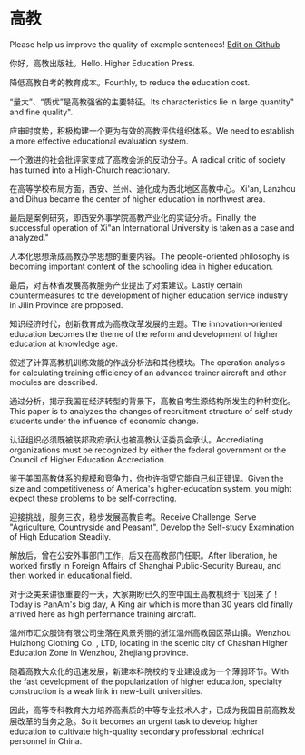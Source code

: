 # 高教

Please help us improve the quality of example sentences! [Edit on Github](https://github.com/jiyushe/jiyu-example-sentence-source/blob/main/chinese/gaojiao.md)

<p><span class="chinese">你好，高教出版社。</span><span class="english">Hello. Higher Education Press.</span></p>

<p><span class="chinese">降低高教自考的教育成本。</span><span class="english">Fourthly, to reduce the education cost.</span></p>

<p><span class="chinese">“量大”、“质优”是高教强省的主要特征。</span><span class="english">Its characteristics lie in large quantity" and fine quality".</span></p>

<p><span class="chinese">应审时度势，积极构建一个更为有效的高教评估组织体系。</span><span class="english">We need to establish a more effective educational evaluation system.</span></p>

<p><span class="chinese">一个激进的社会批评家变成了高教会派的反动分子。</span><span class="english">A radical critic of society has turned into a High-Church reactionary.</span></p>

<p><span class="chinese">在高等学校布局方面，西安、兰州、迪化成为西北地区高教中心。</span><span class="english">Xi'an, Lanzhou and Dihua became the center of higher education in northwest area.</span></p>

<p><span class="chinese">最后是案例研究，即西安外事学院高教产业化的实证分析。</span><span class="english">Finally, the successful operation of Xi"an International University is taken as a case and analyzed."</span></p>

<p><span class="chinese">人本化思想渐成高教办学思想的重要内容。</span><span class="english">The people-oriented philosophy is becoming important content of the schooling idea in higher education.</span></p>

<p><span class="chinese">最后，对吉林省发展高教服务产业提出了对策建议。</span><span class="english">Lastly certain countermeasures to the development of higher education service industry in Jilin Province are proposed.</span></p>

<p><span class="chinese">知识经济时代，创新教育成为高教改革发展的主题。</span><span class="english">The innovation-oriented education becomes the theme of the reform and development of higher education at knowledge age.</span></p>

<p><span class="chinese">叙述了计算高教机训练效能的作战分析法和其他模块。</span><span class="english">The operation analysis for calculating training efficiency of an advanced trainer aircraft and other modules are described.</span></p>

<p><span class="chinese">通过分析，揭示我国在经济转型的背景下，高教自考生源结构所发生的种种变化。</span><span class="english">This paper is to analyzes the changes of recruitment structure of self-study students under the influence of economic change.</span></p>

<p><span class="chinese">认证组织必须既被联邦政府承认也被高教认证委员会承认。</span><span class="english">Accrediating organizations must be recognized by either the federal government or the Council of Higher Education Accrediation.</span></p>

<p><span class="chinese">鉴于美国高教体系的规模和竞争力，你也许指望它能自己纠正错误。</span><span class="english">Given the size and competitiveness of America's higher-education system, you might expect these problems to be self-correcting.</span></p>

<p><span class="chinese">迎接挑战，服务三农，稳步发展高教自考。</span><span class="english">Receive Challenge, Serve "Agriculture, Countryside and Peasant", Develop the Self-study Examination of High Education Steadily.</span></p>

<p><span class="chinese">解放后，曾在公安外事部门工作，后又在高教部门任职。</span><span class="english">After liberation, he worked firstly in Foreign Affairs of Shanghai Public-Security Bureau, and then worked in educational field.</span></p>

<p><span class="chinese">对于泛美来讲很重要的一天，大家期盼已久的空中国王高教机终于飞回来了！</span><span class="english">Today is PanAm's big day, A King air which is more than 30 years old finally arrived here as high perfermance training aircraft.</span></p>

<p><span class="chinese">温州市汇众服饰有限公司坐落在风景秀丽的浙江温州高教园区茶山镇。</span><span class="english">Wenzhou Huizhong Clothing Co. , LTD, locating in the scenic city of Chashan Higher Education Zone in Wenzhou, Zhejiang province.</span></p>

<p><span class="chinese">随着高教大众化的迅速发展，新建本科院校的专业建设成为一个薄弱环节。</span><span class="english">With the fast development of the popularization of higher education, specialty construction is a weak link in new-built universities.</span></p>

<p><span class="chinese">因此，高等专科教育大力培养高素质的中等专业技术人才，已成为我国目前高教发展改革的当务之急。</span><span class="english">So it becomes an urgent task to develop higher education to cultivate high-quality secondary professional technical personnel in China.</span></p>

